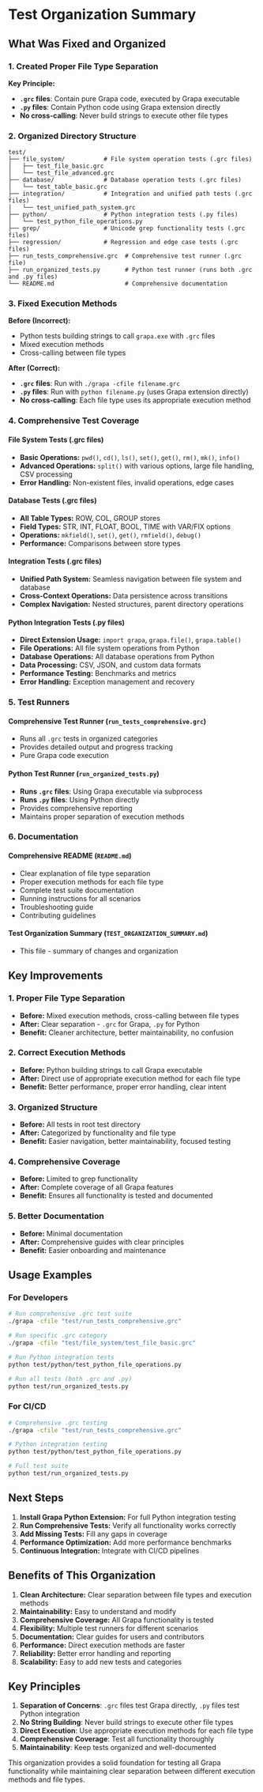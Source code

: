# Test Organization Summary

## What Was Fixed and Organized

### 1. Created Proper File Type Separation

**Key Principle:**
- **`.grc` files**: Contain pure Grapa code, executed by Grapa executable
- **`.py` files**: Contain Python code using Grapa extension directly
- **No cross-calling**: Never build strings to execute other file types

### 2. Organized Directory Structure

```
test/
├── file_system/           # File system operation tests (.grc files)
│   ├── test_file_basic.grc
│   └── test_file_advanced.grc
├── database/              # Database operation tests (.grc files)
│   └── test_table_basic.grc
├── integration/           # Integration and unified path tests (.grc files)
│   └── test_unified_path_system.grc
├── python/                # Python integration tests (.py files)
│   └── test_python_file_operations.py
├── grep/                  # Unicode grep functionality tests (.grc files)
├── regression/            # Regression and edge case tests (.grc files)
├── run_tests_comprehensive.grc  # Comprehensive test runner (.grc file)
├── run_organized_tests.py       # Python test runner (runs both .grc and .py files)
└── README.md                    # Comprehensive documentation
```

### 3. Fixed Execution Methods

**Before (Incorrect):**
- Python tests building strings to call `grapa.exe` with `.grc` files
- Mixed execution methods
- Cross-calling between file types

**After (Correct):**
- **`.grc` files**: Run with `./grapa -cfile filename.grc`
- **`.py` files**: Run with `python filename.py` (uses Grapa extension directly)
- **No cross-calling**: Each file type uses its appropriate execution method

### 4. Comprehensive Test Coverage

#### File System Tests (.grc files)
- **Basic Operations:** `pwd()`, `cd()`, `ls()`, `set()`, `get()`, `rm()`, `mk()`, `info()`
- **Advanced Operations:** `split()` with various options, large file handling, CSV processing
- **Error Handling:** Non-existent files, invalid operations, edge cases

#### Database Tests (.grc files)
- **All Table Types:** ROW, COL, GROUP stores
- **Field Types:** STR, INT, FLOAT, BOOL, TIME with VAR/FIX options
- **Operations:** `mkfield()`, `set()`, `get()`, `rmfield()`, `debug()`
- **Performance:** Comparisons between store types

#### Integration Tests (.grc files)
- **Unified Path System:** Seamless navigation between file system and database
- **Cross-Context Operations:** Data persistence across transitions
- **Complex Navigation:** Nested structures, parent directory operations

#### Python Integration Tests (.py files)
- **Direct Extension Usage:** `import grapa`, `grapa.file()`, `grapa.table()`
- **File Operations:** All file system operations from Python
- **Database Operations:** All database operations from Python
- **Data Processing:** CSV, JSON, and custom data formats
- **Performance Testing:** Benchmarks and metrics
- **Error Handling:** Exception management and recovery

### 5. Test Runners

#### Comprehensive Test Runner (`run_tests_comprehensive.grc`)
- Runs all `.grc` tests in organized categories
- Provides detailed output and progress tracking
- Pure Grapa code execution

#### Python Test Runner (`run_organized_tests.py`)
- **Runs `.grc` files**: Using Grapa executable via subprocess
- **Runs `.py` files**: Using Python directly
- Provides comprehensive reporting
- Maintains proper separation of execution methods

### 6. Documentation

#### Comprehensive README (`README.md`)
- Clear explanation of file type separation
- Proper execution methods for each file type
- Complete test suite documentation
- Running instructions for all scenarios
- Troubleshooting guide
- Contributing guidelines

#### Test Organization Summary (`TEST_ORGANIZATION_SUMMARY.md`)
- This file - summary of changes and organization

## Key Improvements

### 1. Proper File Type Separation
- **Before:** Mixed execution methods, cross-calling between file types
- **After:** Clear separation - `.grc` for Grapa, `.py` for Python
- **Benefit:** Cleaner architecture, better maintainability, no confusion

### 2. Correct Execution Methods
- **Before:** Python building strings to call Grapa executable
- **After:** Direct use of appropriate execution method for each file type
- **Benefit:** Better performance, proper error handling, clear intent

### 3. Organized Structure
- **Before:** All tests in root test directory
- **After:** Categorized by functionality and file type
- **Benefit:** Easier navigation, better maintainability, focused testing

### 4. Comprehensive Coverage
- **Before:** Limited to grep functionality
- **After:** Complete coverage of all Grapa features
- **Benefit:** Ensures all functionality is tested and documented

### 5. Better Documentation
- **Before:** Minimal documentation
- **After:** Comprehensive guides with clear principles
- **Benefit:** Easier onboarding and maintenance

## Usage Examples

### For Developers
```bash
# Run comprehensive .grc test suite
./grapa -cfile "test/run_tests_comprehensive.grc"

# Run specific .grc category
./grapa -cfile "test/file_system/test_file_basic.grc"

# Run Python integration tests
python test/python/test_python_file_operations.py

# Run all tests (both .grc and .py)
python test/run_organized_tests.py
```

### For CI/CD
```bash
# Comprehensive .grc testing
./grapa -cfile "test/run_tests_comprehensive.grc"

# Python integration testing
python test/python/test_python_file_operations.py

# Full test suite
python test/run_organized_tests.py
```

## Next Steps

1. **Install Grapa Python Extension:** For full Python integration testing
2. **Run Comprehensive Tests:** Verify all functionality works correctly
3. **Add Missing Tests:** Fill any gaps in coverage
4. **Performance Optimization:** Add more performance benchmarks
5. **Continuous Integration:** Integrate with CI/CD pipelines

## Benefits of This Organization

1. **Clean Architecture:** Clear separation between file types and execution methods
2. **Maintainability:** Easy to understand and modify
3. **Comprehensive Coverage:** All Grapa functionality is tested
4. **Flexibility:** Multiple test runners for different scenarios
5. **Documentation:** Clear guides for users and contributors
6. **Performance:** Direct execution methods are faster
7. **Reliability:** Better error handling and reporting
8. **Scalability:** Easy to add new tests and categories

## Key Principles

1. **Separation of Concerns**: `.grc` files test Grapa directly, `.py` files test Python integration
2. **No String Building**: Never build strings to execute other file types
3. **Direct Execution**: Use appropriate execution methods for each file type
4. **Comprehensive Coverage**: Test all functionality thoroughly
5. **Maintainability**: Keep tests organized and well-documented

This organization provides a solid foundation for testing all Grapa functionality while maintaining clear separation between different execution methods and file types. 